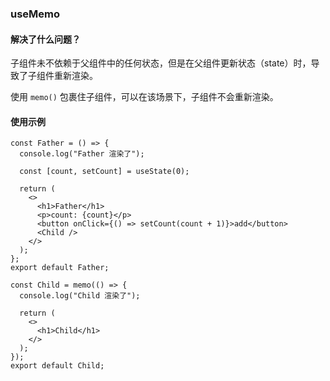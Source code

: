 ### useMemo

#### 解决了什么问题？

子组件未不依赖于父组件中的任何状态，但是在父组件更新状态（state）时，导致了子组件重新渲染。

使用 `memo()` 包裹住子组件，可以在该场景下，子组件不会重新渲染。

#### 使用示例

```tsx
const Father = () => {
  console.log("Father 渲染了");

  const [count, setCount] = useState(0);

  return (
    <>
      <h1>Father</h1>
      <p>count: {count}</p>
      <button onClick={() => setCount(count + 1)}>add</button>
      <Child />
    </>
  );
};
export default Father;

```

```tsx
const Child = memo(() => {
  console.log("Child 渲染了");

  return (
    <>
      <h1>Child</h1>
    </>
  );
});
export default Child;
```